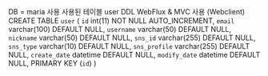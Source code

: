  DB = maria 사용
 사용된 테이블 user  DDL
 WebFlux & MVC 사용
 (Webclient)
CREATE TABLE `user` (
  `id` int(11) NOT NULL AUTO_INCREMENT,
  `email` varchar(100) DEFAULT NULL,
  `username` varchar(50) DEFAULT NULL,
  `nickname` varchar(50) DEFAULT NULL,
  `sns_id` varchar(255) DEFAULT NULL,
  `sns_type` varchar(10) DEFAULT NULL,
  `sns_profile` varchar(255) DEFAULT NULL,
  `create_date` datetime DEFAULT NULL,
  `modify_date` datetime DEFAULT NULL,
  PRIMARY KEY (`id`)
) 

